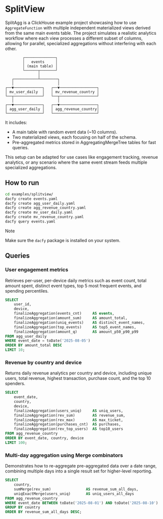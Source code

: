 # SplitView

SplitAgg is a ClickHouse example project showcasing how to use `AggregateFunction` with multiple independent materialized views derived from the same main events table.
The project simulates a realistic analytics workflow where each view processes a different subset of columns, allowing for parallel, specialized aggregations without interfering with each other.

```
        ┌──────────────┐
        │   events     │
        │ (main table) │
        └──────┬───────┘
               │
   ┌───────────┴────────┐
   │                    │
┌──▼─────────────┐   ┌──▼─────────────────┐
│ mv_user_daily  │   │ mv_revenue_country │
└──┬─────────────┘   └──┬─────────────────┘
   │                    │
┌──▼─────────────┐   ┌──▼─────────────────┐
│ agg_user_daily │   │ agg_revenue_country│
└────────────────┘   └────────────────────┘
```

It includes:

- A main table with random event data (~10 columns).
- Two materialized views, each focusing on half of the schema.
- Pre-aggregated metrics stored in AggregatingMergeTree tables for fast queries.

This setup can be adapted for use cases like engagement tracking, revenue analytics, or any scenario where the same event stream feeds multiple specialized aggregations.

## How to run

```bash
cd examples/splitview/
dacfy create events.yaml
dacfy create agg_user_daily.yaml
dacfy create agg_revenue_country.yaml
dacfy create mv_user_daily.yaml
dacfy create mv_revenue_country.yaml
dacfy query events.yaml
```

> [!NOTE]  
> Make sure the `dacfy` package is installed on your system.

## Queries

### User engagement metrics

Retrieves per-user, per-device daily metrics such as event count, total amount spent, distinct event types, top 5 most frequent events, and spending percentiles.

```sql
SELECT
    user_id,
    device,
    finalizeAggregation(events_cnt)     AS events,
    finalizeAggregation(amount_sum)     AS amount_total,
    finalizeAggregation(uniq_events)    AS distinct_event_names,
    finalizeAggregation(top_events)     AS top5_event_names,
    finalizeAggregation(amount_q)       AS amount_p50_p90_p99
FROM agg_user_daily
WHERE event_date = toDate('2025-08-05')
ORDER BY amount_total DESC
LIMIT 10;
```

### Revenue by country and device

Returns daily revenue analytics per country and device, including unique users, total revenue, highest transaction, purchase count, and the top 10 spenders.


```sql
SELECT
    event_date,
    country,
    device,
    finalizeAggregation(users_uniq)     AS uniq_users,
    finalizeAggregation(rev_sum)        AS revenue_sum,
    finalizeAggregation(rev_max)        AS max_ticket,
    finalizeAggregation(purchases_cnt)  AS purchases,
    finalizeAggregation(rev_top_users)  AS top10_users
FROM agg_revenue_country
ORDER BY event_date, country, device
LIMIT 100;
```

### Multi-day aggregation using Merge combinators

Demonstrates how to re-aggregate pre-aggregated data over a date range, combining multiple days into a single result set for higher-level reporting.

```sql
SELECT
    country,
    sumMerge(rev_sum)                AS revenue_sum_all_days,
    uniqExactMerge(users_uniq)       AS uniq_users_all_days
FROM agg_revenue_country
WHERE event_date BETWEEN toDate('2025-08-01') AND toDate('2025-08-10')
GROUP BY country
ORDER BY revenue_sum_all_days DESC;
```
